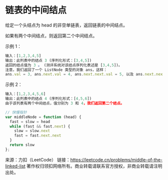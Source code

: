 # 链表的中间结点

给定一个头结点为 head 的非空单链表，返回链表的中间结点。

如果有两个中间结点，则返回第二个中间结点。

示例 1：

```js
输入：[1,2,3,4,5]
输出：此列表中的结点 3 (序列化形式：[3,4,5])
返回的结点值为 3 。 (测评系统对该结点序列化表述是 [3,4,5])。
注意，我们返回了一个 ListNode 类型的对象 ans，这样：
ans.val = 3, ans.next.val = 4, ans.next.next.val = 5, 以及 ans.next.next.next = NULL.
```

示例 2：

```js
输入：[1,2,3,4,5,6]
输出：此列表中的结点 4 (序列化形式：[4,5,6])
由于该列表有两个中间结点，值分别为 3 和 4，我们返回第二个结点。
```

```js
// 快慢指针
var middleNode = function (head) {
  fast = slow = head
  while (fast && fast.next) {
    slow = slow.next
    fast = fast.next.next
  }
  return slow
};
```

来源：力扣（LeetCode）
链接：<https://leetcode.cn/problems/middle-of-the-linked-list>
著作权归领扣网络所有。商业转载请联系官方授权，非商业转载请注明出处。
